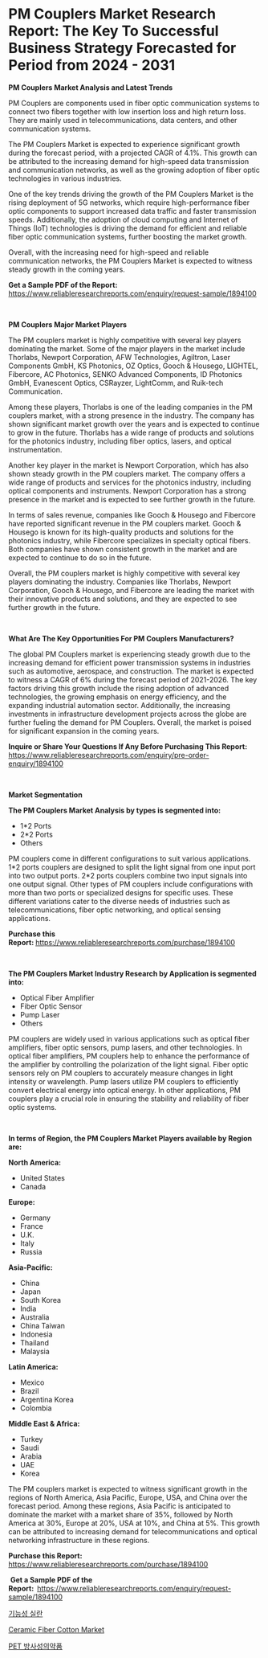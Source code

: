 <p><h1>PM Couplers Market Research Report: The Key To Successful Business Strategy Forecasted for Period from 2024 - 2031</h1></p><p><strong>PM Couplers Market Analysis and Latest Trends</strong></p>
<p><p>PM Couplers are components used in fiber optic communication systems to connect two fibers together with low insertion loss and high return loss. They are mainly used in telecommunications, data centers, and other communication systems.</p><p>The PM Couplers Market is expected to experience significant growth during the forecast period, with a projected CAGR of 4.1%. This growth can be attributed to the increasing demand for high-speed data transmission and communication networks, as well as the growing adoption of fiber optic technologies in various industries.</p><p>One of the key trends driving the growth of the PM Couplers Market is the rising deployment of 5G networks, which require high-performance fiber optic components to support increased data traffic and faster transmission speeds. Additionally, the adoption of cloud computing and Internet of Things (IoT) technologies is driving the demand for efficient and reliable fiber optic communication systems, further boosting the market growth.</p><p>Overall, with the increasing need for high-speed and reliable communication networks, the PM Couplers Market is expected to witness steady growth in the coming years.</p></p>
<p><strong>Get a Sample PDF of the Report:&nbsp;</strong> <a href="https://www.reliableresearchreports.com/enquiry/request-sample/1894100">https://www.reliableresearchreports.com/enquiry/request-sample/1894100</a></p>
<p>&nbsp;</p>
<p><strong>PM Couplers Major Market Players</strong></p>
<p><p>The PM couplers market is highly competitive with several key players dominating the market. Some of the major players in the market include Thorlabs, Newport Corporation, AFW Technologies, Agiltron, Laser Components GmbH, KS Photonics, OZ Optics, Gooch & Housego, LIGHTEL, Fibercore, AC Photonics, SENKO Advanced Components, ID Photonics GmbH, Evanescent Optics, CSRayzer, LightComm, and Ruik-tech Communication.</p><p>Among these players, Thorlabs is one of the leading companies in the PM couplers market, with a strong presence in the industry. The company has shown significant market growth over the years and is expected to continue to grow in the future. Thorlabs has a wide range of products and solutions for the photonics industry, including fiber optics, lasers, and optical instrumentation.</p><p>Another key player in the market is Newport Corporation, which has also shown steady growth in the PM couplers market. The company offers a wide range of products and services for the photonics industry, including optical components and instruments. Newport Corporation has a strong presence in the market and is expected to see further growth in the future.</p><p>In terms of sales revenue, companies like Gooch & Housego and Fibercore have reported significant revenue in the PM couplers market. Gooch & Housego is known for its high-quality products and solutions for the photonics industry, while Fibercore specializes in specialty optical fibers. Both companies have shown consistent growth in the market and are expected to continue to do so in the future.</p><p>Overall, the PM couplers market is highly competitive with several key players dominating the industry. Companies like Thorlabs, Newport Corporation, Gooch & Housego, and Fibercore are leading the market with their innovative products and solutions, and they are expected to see further growth in the future.</p></p>
<p>&nbsp;</p>
<p><strong>What Are The Key Opportunities For PM Couplers Manufacturers?</strong></p>
<p><p>The global PM Couplers market is experiencing steady growth due to the increasing demand for efficient power transmission systems in industries such as automotive, aerospace, and construction. The market is expected to witness a CAGR of 6% during the forecast period of 2021-2026. The key factors driving this growth include the rising adoption of advanced technologies, the growing emphasis on energy efficiency, and the expanding industrial automation sector. Additionally, the increasing investments in infrastructure development projects across the globe are further fueling the demand for PM Couplers. Overall, the market is poised for significant expansion in the coming years.</p></p>
<p><strong>Inquire or Share Your Questions If Any Before Purchasing This Report:</strong> <a href="https://www.reliableresearchreports.com/enquiry/pre-order-enquiry/1894100">https://www.reliableresearchreports.com/enquiry/pre-order-enquiry/1894100</a></p>
<p>&nbsp;</p>
<p><strong>Market Segmentation</strong></p>
<p><strong>The PM Couplers Market Analysis by types is segmented into:</strong></p>
<p><ul><li>1*2 Ports</li><li>2*2 Ports</li><li>Others</li></ul></p>
<p><p>PM couplers come in different configurations to suit various applications. 1*2 ports couplers are designed to split the light signal from one input port into two output ports. 2*2 ports couplers combine two input signals into one output signal. Other types of PM couplers include configurations with more than two ports or specialized designs for specific uses. These different variations cater to the diverse needs of industries such as telecommunications, fiber optic networking, and optical sensing applications.</p></p>
<p><strong>Purchase this Report:&nbsp;</strong><a href="https://www.reliableresearchreports.com/purchase/1894100">https://www.reliableresearchreports.com/purchase/1894100</a></p>
<p>&nbsp;</p>
<p><strong>The PM Couplers Market Industry Research by Application is segmented into:</strong></p>
<p><ul><li>Optical Fiber Amplifier</li><li>Fiber Optic Sensor</li><li>Pump Laser</li><li>Others</li></ul></p>
<p><p>PM couplers are widely used in various applications such as optical fiber amplifiers, fiber optic sensors, pump lasers, and other technologies. In optical fiber amplifiers, PM couplers help to enhance the performance of the amplifier by controlling the polarization of the light signal. Fiber optic sensors rely on PM couplers to accurately measure changes in light intensity or wavelength. Pump lasers utilize PM couplers to efficiently convert electrical energy into optical energy. In other applications, PM couplers play a crucial role in ensuring the stability and reliability of fiber optic systems.</p></p>
<p>&nbsp;</p>
<p><strong>In terms of Region, the PM Couplers Market Players available by Region are:</strong></p>
<p>
    <p> <strong> North America: </strong>
        <ul>
            <li>United States</li>
            <li>Canada</li>
        </ul>
        </p> 
    <p> <strong> Europe: </strong>
        <ul>
            <li>Germany</li>
            <li>France</li>
            <li>U.K.</li>
            <li>Italy</li>
            <li>Russia</li>
        </ul>
        </p> 
    <p> <strong> Asia-Pacific: </strong>
        <ul>
            <li>China</li>
            <li>Japan</li>
            <li>South Korea</li>
            <li>India</li>
            <li>Australia</li>
            <li>China Taiwan</li>
            <li>Indonesia</li>
            <li>Thailand</li>
            <li>Malaysia</li>
        </ul>
        </p> 
    <p> <strong> Latin America: </strong>
        <ul>
            <li>Mexico</li>
            <li>Brazil</li>
            <li>Argentina Korea</li>
            <li>Colombia</li>
        </ul>
        </p> 
    <p> <strong> Middle East & Africa: </strong>
        <ul>
            <li>Turkey</li>
            <li>Saudi</li>
            <li>Arabia</li>
            <li>UAE</li>
            <li>Korea</li>
        </ul>
    </p>
    </p>
<p><p>The PM couplers market is expected to witness significant growth in the regions of North America, Asia Pacific, Europe, USA, and China over the forecast period. Among these regions, Asia Pacific is anticipated to dominate the market with a market share of 35%, followed by North America at 30%, Europe at 20%, USA at 10%, and China at 5%. This growth can be attributed to increasing demand for telecommunications and optical networking infrastructure in these regions.</p></p>
<p><strong>Purchase this Report: </strong><a href="https://www.reliableresearchreports.com/purchase/1894100">https://www.reliableresearchreports.com/purchase/1894100</a></p>
<p>&nbsp;<strong>Get a Sample PDF of the Report:&nbsp;&nbsp;</strong><a href="https://www.reliableresearchreports.com/enquiry/request-sample/1894100">https://www.reliableresearchreports.com/enquiry/request-sample/1894100</a></p>
<p><strong></strong></p>
<p><p><a href="https://github.com/wallacBahrtyinger567686/Market-Research-Report-List-1/blob/main/288361711134.md">기능성 실란</a></p><p><a href="https://ivy-potential-64b.notion.site/Ceramic-Fiber-Cotton-Market-A-Comprehensive-Report-of-its-Market-Share-Growth-Trends-2024-2031-0a6c31c864de47488df2d985ae696b19">Ceramic Fiber Cotton Market</a></p><p><a href="https://github.com/WilburKihn5676/Market-Research-Report-List-1/blob/main/427724011133.md">PET 방사성의약품</a></p></p>
